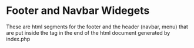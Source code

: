 Footer and Navbar Widegets
==========================
These are html segments for the footer and the header (navbar, menu) that are put inside the <body> tag in the end of the html document generated by index.php
